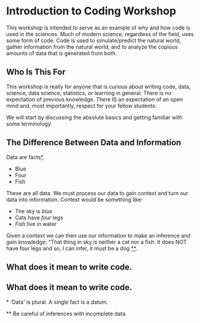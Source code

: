 # Introduction to Coding Workshop
This workshop is intended to serve as an example of why and how code is used in the sciences.  Much of modern science, regardless of the field, uses some form of code.  Code is used to simulate/predict the natural world, gather information from the natural world, and to analyze the copious amounts of data that is generated from both. 

## Who Is This For

This workshop is really for anyone that is curious about writing code, data, science, data science, statistics, or learning in general.  There is no expectation of previous knowledge.  There IS an expectation of an open mind and, most importantly, respect for your fellow students. 

We will start by discussing the absolute basics and getting familiar with some terminology. 

## The Difference Between Data and Information

Data are facts[*](#footnote000). 
- Blue
- Four
- Fish

 These are all data.  We must process our data to gain context and turn our data into information.   Context would be something like:

- The sky is *blue*
- Cats have *four* legs
- *Fish* live in water

Given a context we can then use our information to make an inference and gain knowledge: "That thing in sky is neither a cat nor a fish. It does NOT have four legs and so, I can infer, it must be a dog [**](#footnote001).



## What does it mean to write code.



## What does it mean to write code.




<a name="footnote000">\*</a> 'Data' is plural.  A single fact is a datum.


<a name="footnote001">\*\*</a> Be careful of inferences with incomplete data.
